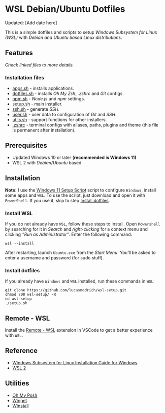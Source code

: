 # WSL Debian/Ubuntu Dotfiles

Updated: [Add date here]

This is a simple dotfiles and scripts to setup _Windows Subsystem for Linux (WSL)_ with _Debian and Ubuntu based Linux distributions_.

## Features

_Check linked files to more details._

### Installation files

- [apps.sh](scripts/apps.sh) - installs applications.
- [dotfiles.sh](scripts/dotfiles.sh) - installs _Oh My Zsh_, _.zshrc_ and _Git_ configs.
- [npm.sh](scripts/npm.sh) - _Node.js_ and _npm_ settings.
- [setup.sh](setup.sh) - main installer.
- [ssh.sh](scripts/ssh.sh) - generate _SSH_.
- [user.sh](scripts/user.sh) - user data to configuration of _Git_ and _SSH_.
- [utils.sh](scripts/utils.sh) - support functions for other installers.
- [.zshrc](scripts/.zshrc) - terminal configs with aliases, paths, plugins and theme (this file is permanent after installation).

## Prerequisites

- Updated Windows 10 or later **(recommended is Windows 11)**
- WSL 2 with _Debian/Ubuntu_ based

## Installation

**Note:** I use the [Windows 11 Setup Script](https://github.com/samuelramox/windows-setup) script to configure `Windows`, install some apps and `WSL`. To use the script, just download and open it with `PowerShell`. If you use it, skip to step [Install dotfiles](#install-dotfiles).

### Install WSL

If you do not already have `WSL`, follow these steps to install. Open `Powershell` by searching for it in _Search_ and _right-clicking_ for a context menu and clicking _“Run as Administrator”_. Enter the following command:

```
wsl --install
```

After restarting, launch `Ubuntu.exe` from the _Start Menu_. You’ll be asked to enter a username and password (for sudo stuff).

### Install dotfiles

If you already have `Windows` and `WSL` installed, run these commands in `WSL`:

```
git clone https://github.com/lucasmodrich/wsl-setup.git
chmod 700 wsl-setup/ -R
cd wsl-setup
./setup.sh
```

## Remote - WSL

Install the [Remote - WSL](https://aka.ms/vscode-remote/download/wsl) extension in VSCode to get a better experience with `WSL`.

## Reference

- [Windows Subsystem for Linux Installation Guide for Windows](https://aka.ms/wslinstall)
- [WSL 2](https://aka.ms/wsl2)

## Utilities

- [Oh My Posh](https://ohmyposh.dev)
- [Winget](https://learn.microsoft.com/en-us/windows/package-manager/winget/)
- [Winstall](https://winstall.app)
